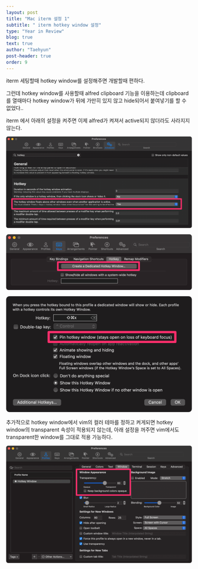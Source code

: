 ```yaml
---
layout: post
title: "Mac iterm 설정 1"
subtitle: " iterm hotkey window 설정"
type: "Year in Review"
blog: true
text: true
author: "Taehyun"
post-header: true
order: 9
---
```


iterm 세팅할때 hotkey window를 설정해주면 개발할때 편하다.

그런데 hotkey window를 사용할때 alfred clipboard 기능을 이용하는데 clipboard를 열때마다 hotkey window가 뒤에 가만히 있지 않고 hide되어서 붙여넣기를 할 수 없었다..

iterm 에서 아래의 설정을 켜주면 이제 alfred가 켜져서 active되지 않더라도 사라지지 않는다.

![](img/2022-05-22-06-02-32.png)

![](img/2022-05-22-06-04-16.png)

![](img/2022-05-22-06-09-10.png)

추가적으로 hotkey window에서 vim의 컬러 테마를 정하고 켜게되면 hotkey window의 transparent 속성이 적용되지 않는데, 아래 설정을 꺼주면 vim에서도 transparent한 window를 그대로 적용 가능하다.

![](img/2022-05-22-06-11-30.png)

